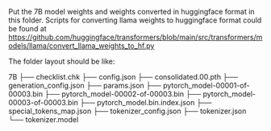Put the 7B model weights and weights converted in huggingface format in this folder.
Scripts for converting llama weights to huggingface format could be found at https://github.com/huggingface/transformers/blob/main/src/transformers/models/llama/convert_llama_weights_to_hf.py

The folder layout should be like:

7B
├── checklist.chk
├── config.json
├── consolidated.00.pth
├── generation_config.json
├── params.json
├── pytorch_model-00001-of-00003.bin
├── pytorch_model-00002-of-00003.bin
├── pytorch_model-00003-of-00003.bin
├── pytorch_model.bin.index.json
├── special_tokens_map.json
├── tokenizer_config.json
├── tokenizer.json
└── tokenizer.model
